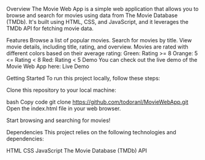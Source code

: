Overview
The Movie Web App is a simple web application that allows you to browse and search for movies using data from The Movie Database (TMDb). It's built using HTML, CSS, and JavaScript, and it leverages the TMDb API for fetching movie data.

Features
Browse a list of popular movies.
Search for movies by title.
View movie details, including title, rating, and overview.
Movies are rated with different colors based on their average rating:
Green: Rating >= 8
Orange: 5 <= Rating < 8
Red: Rating < 5
Demo
You can check out the live demo of the Movie Web App here: Live Demo

Getting Started
To run this project locally, follow these steps:

Clone this repository to your local machine:

bash
Copy code
git clone https://github.com/todoranl/MovieWebApp.git
Open the index.html file in your web browser.

Start browsing and searching for movies!

Dependencies
This project relies on the following technologies and dependencies:

HTML
CSS
JavaScript
The Movie Database (TMDb) API
